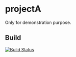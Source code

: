 # projectA

Only for demonstration purpose.

## Build

[![Build Status](https://aheritier.ci.cloudbees.com/buildStatus/icon?job=projectA)](https://aheritier.ci.cloudbees.com/job/projectA)
